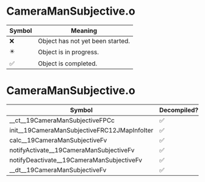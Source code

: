 # CameraManSubjective.o
| Symbol | Meaning 
| ------------- | ------------- 
| :x: | Object has not yet been started. 
| :eight_pointed_black_star: | Object is in progress. 
| :white_check_mark: | Object is completed. 


# CameraManSubjective.o
| Symbol | Decompiled? |
| ------------- | ------------- |
| __ct__19CameraManSubjectiveFPCc | :white_check_mark: |
| init__19CameraManSubjectiveFRC12JMapInfoIter | :white_check_mark: |
| calc__19CameraManSubjectiveFv | :white_check_mark: |
| notifyActivate__19CameraManSubjectiveFv | :white_check_mark: |
| notifyDeactivate__19CameraManSubjectiveFv | :white_check_mark: |
| __dt__19CameraManSubjectiveFv | :white_check_mark: |
